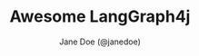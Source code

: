 ---
title: Awesome LangGraph4j
type: awesome
level: intermediate
topics: [workflow, agent]
status: missing
article-priority: medium
collaboration: open
visibility: public
author: Jane Doe (@janedoe)
ETA: 2025-08-10
---